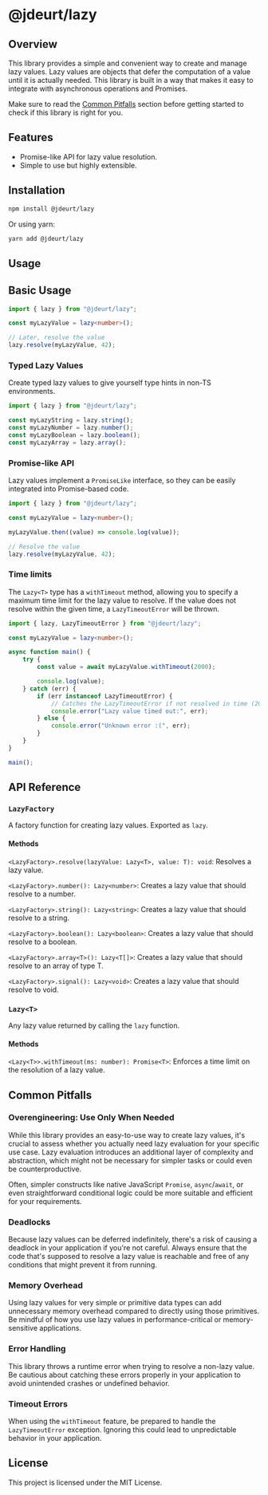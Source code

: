# @jdeurt/lazy

## Overview

This library provides a simple and convenient way to create and manage lazy values. Lazy values are objects that defer the computation of a value until it is actually needed. This library is built in a way that makes it easy to integrate with asynchronous operations and Promises.

Make sure to read the [Common Pitfalls](#common-pitfalls) section before getting started to check if this library is right for you.

## Features

- Promise-like API for lazy value resolution.
- Simple to use but highly extensible.

## Installation

```bash
npm install @jdeurt/lazy
```

Or using yarn:

```bash
yarn add @jdeurt/lazy
```

## Usage

## Basic Usage
```ts
import { lazy } from "@jdeurt/lazy";

const myLazyValue = lazy<number>();

// Later, resolve the value
lazy.resolve(myLazyValue, 42);
```

### Typed Lazy Values

Create typed lazy values to give yourself type hints in non-TS environments.

```js
import { lazy } from "@jdeurt/lazy";

const myLazyString = lazy.string();
const myLazyNumber = lazy.number();
const myLazyBoolean = lazy.boolean();
const myLazyArray = lazy.array();
```

### Promise-like API

Lazy values implement a `PromiseLike` interface, so they can be easily integrated into Promise-based code.

```ts
import { lazy } from "@jdeurt/lazy";

const myLazyValue = lazy<number>();

myLazyValue.then((value) => console.log(value));

// Resolve the value
lazy.resolve(myLazyValue, 42);
```

### Time limits

The `Lazy<T>` type has a `withTimeout` method, allowing you to specify a maximum time limit for the lazy value to resolve. If the value does not resolve within the given time, a `LazyTimeoutError` will be thrown.

```ts
import { lazy, LazyTimeoutError } from "@jdeurt/lazy";

const myLazyValue = lazy<number>();

async function main() {
    try {
        const value = await myLazyValue.withTimeout(2000);

        console.log(value);
    } catch (err) {
        if (err instanceof LazyTimeoutError) {
            // Catches the LazyTimeoutError if not resolved in time (2000ms)
            console.error("Lazy value timed out:", err);
        } else {
            console.error("Unknown error :(", err);
        }
    }
}

main();
```

## API Reference

### `LazyFactory`

A factory function for creating lazy values. Exported as `lazy`.

#### Methods

`<LazyFactory>.resolve(lazyValue: Lazy<T>, value: T): void`: Resolves a lazy value.

`<LazyFactory>.number(): Lazy<number>`: Creates a lazy value that should resolve to a number.

`<LazyFactory>.string(): Lazy<string>`: Creates a lazy value that should resolve to a string.

`<LazyFactory>.boolean(): Lazy<boolean>`: Creates a lazy value that should resolve to a boolean.

`<LazyFactory>.array<T>(): Lazy<T[]>`: Creates a lazy value that should resolve to an array of type T.

`<LazyFactory>.signal(): Lazy<void>`: Creates a lazy value that should resolve to void.

### `Lazy<T>`

Any lazy value returned by calling the `lazy` function.

#### Methods

`<Lazy<T>>.withTimeout(ms: number): Promise<T>`: Enforces a time limit on the resolution of a lazy value.

## Common Pitfalls

### Overengineering: Use Only When Needed

While this library provides an easy-to-use way to create lazy values, it's crucial to assess whether you actually need lazy evaluation for your specific use case. Lazy evaluation introduces an additional layer of complexity and abstraction, which might not be necessary for simpler tasks or could even be counterproductive.

Often, simpler constructs like native JavaScript `Promise`, `async`/`await`, or even straightforward conditional logic could be more suitable and efficient for your requirements.

### Deadlocks

Because lazy values can be deferred indefinitely, there's a risk of causing a deadlock in your application if you're not careful. Always ensure that the code that's supposed to resolve a lazy value is reachable and free of any conditions that might prevent it from running.

### Memory Overhead

Using lazy values for very simple or primitive data types can add unnecessary memory overhead compared to directly using those primitives. Be mindful of how you use lazy values in performance-critical or memory-sensitive applications.

### Error Handling

This library throws a runtime error when trying to resolve a non-lazy value. Be cautious about catching these errors properly in your application to avoid unintended crashes or undefined behavior.

### Timeout Errors

When using the `withTimeout` feature, be prepared to handle the `LazyTimeoutError` exception. Ignoring this could lead to unpredictable behavior in your application.

## License

This project is licensed under the MIT License.

